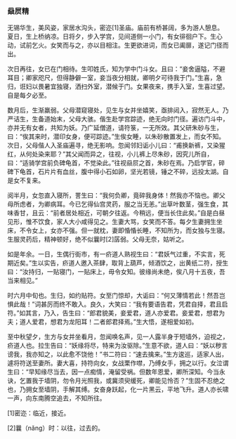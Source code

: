 <script type="text/javascript">
    var head = document.getElementsByTagName('head')[0];
    cssURL = '/public/article_1.css';
    linkTag = document.createElement('link');
    linkTag.href = cssURL;
    linkTag.setAttribute('type','text/css');
    linkTag.setAttribute('rel','stylesheet');
    head.appendChild(linkTag);
</script>
### 赑屃精

无锡华生，美风姿，家居水沟头，密迩[1]圣庙。庙前有桥甚阔，多为游人憩息。夏日，生上桥纳凉。日将夕，步入学宫，见间道侧一小门，有女徘徊户下。生心动，试前乞火。女笑而与之，亦以目相注。生更欲进词，而女已阖扉，遂记门径而出。

次日再往，女已在门相待。生叩姓氏，知为学中门斗女。且曰：“妾舍逼隘，不避耳目；卿家咫尺，但得静僻一室，妾当夜分相就，卿明夕可待我于门。”生喜，急归，诳妇以畏暑宜独寝，洒扫外室，潜候于门。女果夜来，携手入室，生喜过望。自是每夕必至。

数月后，生渐羸弱。父母潜窥寝处，见生与女并坐嬉笑，亟排闼入，寂然无人。乃严诘生，生备道始末，父母大骇。偕生赴学宫踪迹，绝无向时门径。遍访门斗中，亦并无有女者，共知为妖。乃广延僧道，请符箓，一无所效。其父研朱砂与生，曰：“俟其来时，潜印女身，便可踪迹。”生俟女睡，以朱砂散置发上，而女不知。次日，父母偕人入圣庙遍寻，绝无影响。忽闻邻妇诟小儿曰：“甫换新裤，又染猩红，从何处染来耶？”其父闻而异之，往视，小儿裤上尽朱砂，因究儿所自，曰：“适骑学宫前负碑龟首，不觉染此。”往视赑屃之首，朱砂在焉。乃启学官，碎碑下龟首，石片片有血丝，腹中得小石如卵，坚光若镜，锤之不碎，远投太湖。自是女不复来。

阅半月，女忽直入寝所，詈生曰：“我何负卿，竟碎我身体！然我亦不恼也。卿父母所虑者，为卿病耳。今已乞得仙宫灵药，服之当无恙。”出草叶数茎，强生食，其味香甘，且云：“前者居处相近，可朝夕往返。今稍远，便当长住此矣。”自是白昼见形，惟不饮食，家人大小咸得见之。生妻大骂，女笑而不答。每夕生妻拥生坐床，不令女上，女亦不强。但一就枕，妻即惛惛长睡，不知所为，而女独与生寝。生服灵药后，精神顿好，绝不似曩时[2]孱弱。父母无奈，姑听之。

如是年余。一日，生偶行街市，有一疥道人熟视生曰：“君妖气过重，不实言，死期近矣。”生以实告，疥道人邀入茶肆，取背上葫芦，倾酒饮之，出黄纸二符，授生曰：“汝持归，一贴寝门，一贴床上，毋令女知。彼缘尚未绝，俟八月十五夜，吾当来相见。”

时六月中旬也。生归，如约贴符。女至门惊却，大诟曰：“何又薄情若此！然吾岂惧此哉！”词甚厉而终不敢入。良久，大笑曰：“我有要语告君，凭君自择，君且启符。”如其言，乃入，告生曰：“郎君貌美，妾爱君，道人亦爱君。妾爱君，想君为夫；道人爱君，想君为龙阳耳！二者郎君择焉。”生大悟，遂相爱如初。

至中秋望夕，生方与女并坐看月，忽闻唤名声，见一人露半身于短墙外，迫视之，疥道人也。拉生告曰：“妖缘将尽，特来为汝驱除。”生意不欲，道人曰：“妖以秽言谤我，我亦知之，以此愈不饶他！”书二符曰：“速去擒来。”生方逡巡，适家人出，遽将符送至妻所。妻大喜，持符向女，女战栗作噤，乃缚女手，拥之以行。女泣谓生曰：“早知缘尽当去，因一点痴情，淹留受祸。但数年恩爱，卿所深知。今当永诀，乞置我于墙阴，勿令月光照我，或冀须臾缓死，卿能见怜否？”生固不忍绝之也，乃拥女至墙阴，手解其缚。女奋身跃起，化一片黑云，平地飞升。道人亦长啸一声，向东南腾空追去，不知所往。

[1]密迩：临近，接近。

[2]曩（nǎng）时：以往，过去的。

